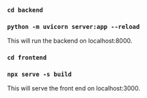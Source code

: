 ### `cd backend`
### `python -m uvicorn server:app --reload`

This will run the backend on localhost:8000.

### `cd frontend`
### `npx serve -s build`

This will serve the front end on localhost:3000.
